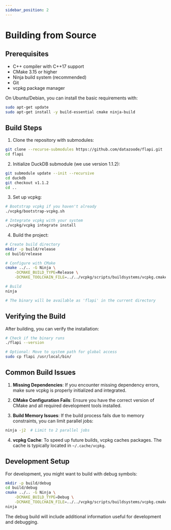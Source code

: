 ```yaml
---
sidebar_position: 2
---
```


# Building from Source

## Prerequisites

- C++ compiler with C++17 support
- CMake 3.15 or higher
- Ninja build system (recommended)
- Git
- vcpkg package manager

On Ubuntu/Debian, you can install the basic requirements with:

```bash
sudo apt-get update
sudo apt-get install -y build-essential cmake ninja-build
```

## Build Steps

1. Clone the repository with submodules:
```bash
git clone --recurse-submodules https://github.com/datazoode/flapi.git
cd flapi
```

2. Initialize DuckDB submodule (we use version 1.1.2):
```bash
git submodule update --init --recursive
cd duckdb
git checkout v1.1.2
cd ..
```

3. Set up vcpkg:
```bash
# Bootstrap vcpkg if you haven't already
./vcpkg/bootstrap-vcpkg.sh

# Integrate vcpkg with your system
./vcpkg/vcpkg integrate install
```

4. Build the project:
```bash
# Create build directory
mkdir -p build/release
cd build/release

# Configure with CMake
cmake ../.. -G Ninja \
    -DCMAKE_BUILD_TYPE=Release \
    -DCMAKE_TOOLCHAIN_FILE=../../vcpkg/scripts/buildsystems/vcpkg.cmake

# Build
ninja

# The binary will be available as 'flapi' in the current directory
```

## Verifying the Build

After building, you can verify the installation:

```bash
# Check if the binary runs
./flapi --version

# Optional: Move to system path for global access
sudo cp flapi /usr/local/bin/
```

## Common Build Issues

1. **Missing Dependencies**: If you encounter missing dependency errors, make sure vcpkg is properly initialized and integrated.

2. **CMake Configuration Fails**: Ensure you have the correct version of CMake and all required development tools installed.

3. **Build Memory Issues**: If the build process fails due to memory constraints, you can limit parallel jobs:
```bash
ninja -j2  # Limit to 2 parallel jobs
```

4. **vcpkg Cache**: To speed up future builds, vcpkg caches packages. The cache is typically located in `~/.cache/vcpkg`.

## Development Setup

For development, you might want to build with debug symbols:

```bash
mkdir -p build/debug
cd build/debug
cmake ../.. -G Ninja \
    -DCMAKE_BUILD_TYPE=Debug \
    -DCMAKE_TOOLCHAIN_FILE=../../vcpkg/scripts/buildsystems/vcpkg.cmake
ninja
```

The debug build will include additional information useful for development and debugging.